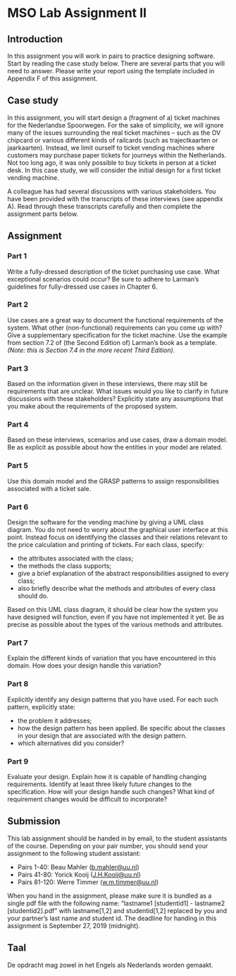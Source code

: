 # MSO Lab Assignment II

## Introduction
In this assignment you will work in pairs to practice designing software. Start by reading the case study below. There are several parts that you will need to answer. Please write your report using the template included in Appendix F of this assignment.

## Case study
In this assignment, you will start design a (fragment of a) ticket machines for the Nederlandse Spoorwegen. For the sake of simplicity, we will ignore many of the issues surrounding the real ticket machines – such as the OV chipcard or various different kinds of railcards (such as trajectkaarten or jaarkaarten). Instead, we limit ourself to ticket vending machines where customers may purchase paper tickets for journeys within the Netherlands. Not too long ago, it was only possible to buy tickets in person at a ticket desk. In this case study, we will consider the initial design for a first ticket vending machine.

A colleague has had several discussions with various stakeholders. You have been provided with the transcripts of these interviews (see appendix A). Read through these transcripts carefully and then complete the assignment parts below.

## Assignment

### Part 1

Write a fully-dressed description of the ticket purchasing use case. What exceptional scenarios could occur? Be sure to adhere to Larman’s guidelines for fully-dressed use cases in Chapter 6.

### Part 2

Use cases are a great way to document the functional requirements of the system. What other (non-functional) requirements can you come up with? Give a supplementary specification for the ticket machine. Use the example from section 7.2 of (the Second Edition of) Larman’s book as a template. *(Note: this is Section 7.4 in the more recent Third Edition).*

### Part 3

Based on the information given in these interviews, there may still be requirements that are unclear. What issues would you like to clarify in future discussions with these stakeholders? Explicitly state any assumptions that you make about the requirements of the proposed system.

### Part 4

Based on these interviews, scenarios and use cases, draw a domain model. Be as explicit as possible about how the entities in your model are related.

### Part 5

Use this domain model and the GRASP patterns to assign responsibilities associated with a ticket sale.

### Part 6

Design the software for the vending machine by giving a UML class diagram. You do not need to worry about the graphical user interface at this point. Instead focus on identifying the classes and their relations relevant to the price calculation and printing of tickets. For each class, specify:
- the attributes associated with the class;
- the methods the class supports;
- give a brief explanation of the abstract responsibilities assigned to every class;
- also briefly describe what the methods and attributes of every class should do.

Based on this UML class diagram, it should be clear how the system you have designed will function, even if you have not implemented it yet. Be as precise as possible about the types of the various methods and attributes.

### Part 7
Explain the different kinds of variation that you have encountered in this domain. How does your design handle this variation?

### Part 8

Explicitly identify any design patterns that you have used. For each such pattern, explicitly state:
- the problem it addresses;
- how the design pattern has been applied. Be specific about the classes in your design that are associated with the design pattern.
- which alternatives did you consider?

### Part 9

Evaluate your design. Explain how it is capable of handling changing requirements. Identify at least three likely future changes to the specification. How will your design handle such changes? What kind of requirement changes would be difficult to incorporate?

## Submission
This lab assignment should be handed in by email, to the student assistants of the course. Depending on your pair number, you should send your assignment to the following student assistant:
- Pairs 1-40: Beau Mahler (b.mahler@uu.nl)
- Pairs 41-80: Yorick Kooij (J.H.Kooij@uu.nl)
- Pairs 81-120: Werre Timmer (w.m.timmer@uu.nl)

When you hand in the assignment, please make sure it is bundled as a single pdf file with the following name: “lastname1 \[studentid1\] - lastname2 \[studentid2\].pdf” with lastname[1,2] and studentid[1,2] replaced by you and your partner’s last name and student id. The deadline for handing in this assignment is September 27, 2019 (midnight).

## Taal
De opdracht mag zowel in het Engels als Nederlands worden gemaakt.